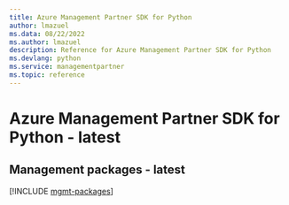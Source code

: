 ```yaml
---
title: Azure Management Partner SDK for Python
author: lmazuel
ms.data: 08/22/2022
ms.author: lmazuel
description: Reference for Azure Management Partner SDK for Python
ms.devlang: python
ms.service: managementpartner
ms.topic: reference
---
```

# Azure Management Partner SDK for Python - latest

## Management packages - latest
[!INCLUDE [mgmt-packages](management-partner-mgmt-index.md)]